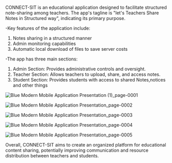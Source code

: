 CONNECT-SIT is an educational application designed to facilitate structured note-sharing among teachers. The app's tagline is "let's Teachers Share Notes in Structured way", indicating its primary purpose.

-Key features of the application include:

1. Notes sharing in a structured manner
2. Admin monitoring capabilities
3. Automatic local download of files to save server costs

-The app has three main sections:

1. Admin Section: Provides administrative controls and oversight.
2. Teacher Section: Allows teachers to upload, share, and access notes.
3. Student Section: Provides students with access to shared Notes,notices and other things

![Blue Modern Mobile Application Presentation (1)_page-0001](https://github.com/user-attachments/assets/bcfb417f-6d0c-4ac9-819a-6042d6bb07fe)

![Blue Modern Mobile Application Presentation_page-0002](https://github.com/user-attachments/assets/4edc2a1e-c8d3-4145-a5ac-a5647af99172)

![Blue Modern Mobile Application Presentation_page-0003](https://github.com/user-attachments/assets/b7f1ba03-48f7-411c-af88-b2079e699014)

![Blue Modern Mobile Application Presentation_page-0004](https://github.com/user-attachments/assets/f1fc2d85-1798-471e-a863-fce0290b7b52)

![Blue Modern Mobile Application Presentation_page-0005](https://github.com/user-attachments/assets/7ec7e93f-6d93-4926-a90c-40dea6b71952)

Overall, CONNECT-SIT aims to create an organized platform for educational content sharing, potentially improving communication and resource distribution between teachers and students.